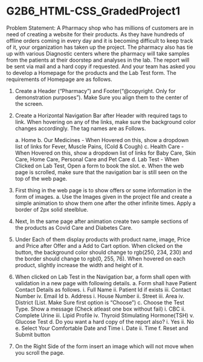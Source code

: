 # G2B6_HTML-CSS_GradedProject1

Problem Statement: 
A Pharmacy shop who has millions of customers are in need of creating a website for their products. As they have hundreds of offline orders coming in every day and it is becoming difficult to keep track of it, your organization has taken up the project. The pharmacy also has tie up with various Diagnostic centers where the pharmacy will take samples from the patients at their doorstep and analyses in the lab. The report will be sent via mail and a hard copy if requested. And your team has asked you to develop a Homepage for the products and the Lab Test form. The requirements of Homepage are as follows.
1.	Create a Header (“Pharmacy”) and Footer(“@copyright. Only for demonstration purposes”). Make Sure you align them to the center of the screen.
2.	Create a Horizontal Navigation Bar after Header with required tags to link. When hovering on any of the links, make sure the background color changes accordingly. The tag names are as Follows.

      a. Home 
      b. Our Medicines - When Hovered on this, show a dropdown list of links for Fever, Muscle Pains, (Cold & Cough) 
  c.	 Health Care - When Hovered on this, show a dropdown list of links for Baby Care, Skin Care, Home Care, Personal Care and Pet Care 
  d.	Lab Test - When Clicked on Lab Test, Open a form to book the slot. 
  e.	When the web page is scrolled, make sure that the navigation bar is still seen on the top of the web page.

3.	First thing in the web page is to show offers or some information in the form of images.
    a.	Use the Images given in the project file and create a simple animation to show them one after the other infinite times. Apply a border of 2px solid steelblue.
    
4.	Next, In the same page after animation create two sample sections of the products as Covid Care and Diabetes Care.
5.	Under Each of them display products with product name, image, Price and Price after Offer and a Add to Cart option. When clicked on the button, the background color should change to rgb(250, 234, 230) and the border should change to rgb(0, 255, 76). When hovered on each product, slightly increase the width and height of it.
6.	When clicked on Lab Test in the Navigation bar, a form shall open with validation in a new page with following details. 
  a.	Form shall have Patient Contact Details as follows.
        i.	Full Name 
        ii.	Patient Id if exists 
        iii.	Contact Number 
        iv.	Email Id 
  b.	Address 
        i.	House Number 
        ii.	Street 
        iii.	Area 
        iv.	District (List. Make Sure first option is “Choose”) 
  c.	Choose the Test Type. Show a message (Check atleast one box without fail) 
        i.	CBC 
        ii.	Complete Urine 
        iii.	Lipid Profile 
        iv.	Thyroid Stimulating Hormone(TSH) 
        v.	Glucose Test 
  d.	Do you want a hard copy of the report also? 
        i.	Yes 
        ii.	No 
  e.	Select Your Comfortable Date and Time 
        i.	Date 
        ii.	Time 
  f. Reset and Submit button
7.	On the Right Side of the form insert an image which will not move when you scroll the page.


